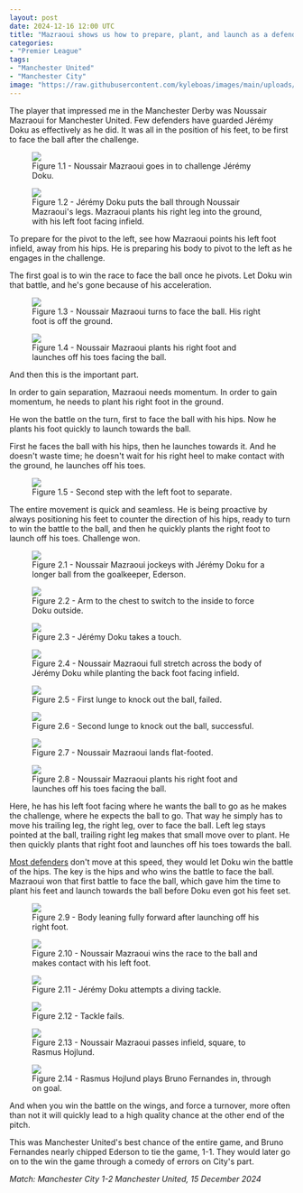 ```yaml
---
layout: post
date: 2024-12-16 12:00 UTC
title: "Mazraoui shows us how to prepare, plant, and launch as a defender"
categories:
- "Premier League"
tags:
- "Manchester United"
- "Manchester City"
image: "https://raw.githubusercontent.com/kyleboas/images/main/uploads/2024/12/15/Image-15Dec2024_19:50:00.png"
---
```


The player that impressed me in the Manchester Derby was Noussair Mazraoui for Manchester United. Few defenders have guarded Jérémy Doku as effectively as he did. It was all in the position of his feet, to be first to face the ball after the challenge.

<figure>
    <img src="https://raw.githubusercontent.com/kyleboas/images/main/uploads/2024/12/15/Image-15Dec2024_19:49:55.png">
    <figcaption>Figure 1.1 - Noussair Mazraoui goes in to challenge Jérémy Doku.</figcaption>
</figure>
<figure>
    <img src="https://raw.githubusercontent.com/kyleboas/images/main/uploads/2024/12/15/Image-15Dec2024_19:49:57.png">
    <figcaption>Figure 1.2 - Jérémy Doku puts the ball through Noussair Mazraoui's legs. Mazraoui plants his right leg into the ground, with his left foot facing infield.</figcaption>
</figure>

To prepare for the pivot to the left, see how Mazraoui points his left foot infield, away from his hips. He is preparing his body to pivot to the left as he engages in the challenge.

The first goal is to win the race to face the ball once he pivots. Let Doku win that battle, and he's gone because of his acceleration.

<figure>
    <img src="https://raw.githubusercontent.com/kyleboas/images/main/uploads/2024/12/15/Image-15Dec2024_19:49:58.png">
    <figcaption>Figure 1.3 - Noussair Mazraoui turns to face the ball. His right foot is off the ground.</figcaption>
</figure>
<figure>
    <img src="https://raw.githubusercontent.com/kyleboas/images/main/uploads/2024/12/15/Image-15Dec2024_19:50:00.png">
    <figcaption>Figure 1.4 - Noussair Mazraoui plants his right foot and launches off his toes facing the ball.</figcaption>
</figure>

And then this is the important part.

In order to gain separation, Mazraoui needs momentum. In order to gain momentum, he needs to plant his right foot in the ground.

He won the battle on the turn, first to face the ball with his hips. Now he plants his foot quickly to launch towards the ball.

First he faces the ball with his hips, then he launches towards it. And he doesn't waste time; he doesn't wait for his right heel to make contact with the ground, he launches off his toes.

<figure>
    <img src="https://raw.githubusercontent.com/kyleboas/images/main/uploads/2024/12/15/Image-15Dec2024_19:50:03.png">
    <figcaption>Figure 1.5 - Second step with the left foot to separate. </figcaption>
</figure>

The entire movement is quick and seamless. He is being proactive by always positioning his feet to counter the direction of his hips, ready to turn to win the battle to the ball, and then he quickly plants the right foot to launch off his toes. Challenge won.

<figure>
    <img src="https://raw.githubusercontent.com/kyleboas/images/main/uploads/2024/12/15/Image-15Dec2024_19:50:12.png">
    <figcaption>Figure 2.1 - Noussair Mazraoui jockeys with Jérémy Doku for a longer ball from the goalkeeper, Ederson.</figcaption>
</figure>
<figure>
    <img src="https://raw.githubusercontent.com/kyleboas/images/main/uploads/2024/12/15/Image-15Dec2024_19:50:10.png">
    <figcaption>Figure 2.2 - Arm to the chest to switch to the inside to force Doku outside.</figcaption>
</figure>
<figure>
    <img src="https://raw.githubusercontent.com/kyleboas/images/main/uploads/2024/12/15/Image-15Dec2024_19:50:08.png">
    <figcaption>Figure 2.3 - Jérémy Doku takes a touch.</figcaption>
</figure>
<figure>
    <img src="https://raw.githubusercontent.com/kyleboas/images/main/uploads/2024/12/15/Image-15Dec2024_19:50:16.png">
    <figcaption>Figure 2.4 - Noussair Mazraoui full stretch across the body of Jérémy Doku while planting the back foot facing infield.</figcaption>
</figure>

<figure>
    <img src="https://raw.githubusercontent.com/kyleboas/images/main/uploads/2024/12/15/Image-15Dec2024_19:50:15.png">
    <figcaption>Figure 2.5 - First lunge to knock out the ball, failed.</figcaption>
</figure>

<figure>
    <img src="https://raw.githubusercontent.com/kyleboas/images/main/uploads/2024/12/15/Image-15Dec2024_19:50:14.png">
    <figcaption>Figure 2.6 - Second lunge to knock out the ball, successful.</figcaption>
</figure>
<figure>
    <img src="https://raw.githubusercontent.com/kyleboas/images/main/uploads/2024/12/15/Image-15Dec2024_19:50:21.png">
    <figcaption>Figure 2.7 - Noussair Mazraoui lands flat-footed.</figcaption>
</figure>

<figure>
    <img src="https://raw.githubusercontent.com/kyleboas/images/main/uploads/2024/12/15/Image-15Dec2024_19:50:20.png">
    <figcaption>Figure 2.8 - Noussair Mazraoui plants his right foot and launches off his toes facing the ball.</figcaption>
</figure>

Here, he has his left foot facing where he wants the ball to go as he makes the challenge, where he expects the ball to go. That way he simply has to move his trailing leg, the right leg, over to face the ball. Left leg stays pointed at the ball, trailing right leg makes that small move over to plant. He then quickly plants that right foot and launches off his toes towards the ball. 

[Most defenders](https://tacticsjournal.com/2023/11/23/watch-the-defenders-hips-and-opposite-foot-when-jeremy-doku-dribbles/) don't move at this speed, they would let Doku win the battle of the hips. The key is the hips and who wins the battle to face the ball. Mazraoui won that first battle to face the ball, which gave him the time to plant his feet and launch towards the ball before Doku even got his feet set.

<figure>
    <img src="https://raw.githubusercontent.com/kyleboas/images/main/uploads/2024/12/15/Image-15Dec2024_19:50:18.png">
    <figcaption>Figure 2.9 - Body leaning fully forward after launching off his right foot.</figcaption>
</figure>
<figure>
    <img src="https://raw.githubusercontent.com/kyleboas/images/main/uploads/2024/12/15/Image-15Dec2024_19:50:25.png">
    <figcaption>Figure 2.10 - Noussair Mazraoui wins the race to the ball and makes contact with his left foot. </figcaption>
</figure>
<figure>
    <img src="https://raw.githubusercontent.com/kyleboas/images/main/uploads/2024/12/15/Image-15Dec2024_19:50:22.png">
    <figcaption>Figure 2.11 - Jérémy Doku attempts a diving tackle. </figcaption>
</figure>
<figure>
    <img src="https://raw.githubusercontent.com/kyleboas/images/main/uploads/2024/12/15/Image-15Dec2024_19:50:29.png">
    <figcaption>Figure 2.12 - Tackle fails.</figcaption>
</figure>

<figure>
    <img src="https://raw.githubusercontent.com/kyleboas/images/main/uploads/2024/12/15/Image-15Dec2024_19:50:28.png">
    <figcaption>Figure 2.13 - Noussair Mazraoui passes infield, square, to Rasmus Hojlund.</figcaption>
</figure>

<figure>
    <img src="https://raw.githubusercontent.com/kyleboas/images/main/uploads/2024/12/15/Image-15Dec2024_19:50:26.png">
    <figcaption>Figure 2.14 - Rasmus Hojlund plays Bruno Fernandes in, through on goal.</figcaption>
</figure>

And when you win the battle on the wings, and force a turnover, more often than not it will quickly lead to a high quality chance at the other end of the pitch. 

This was Manchester United's best chance of the entire game, and Bruno Fernandes nearly chipped Ederson to tie the game, 1-1. They would later go on to the win the game through a comedy of errors on City's part.

*Match: Manchester City 1-2 Manchester United, 15 December 2024*